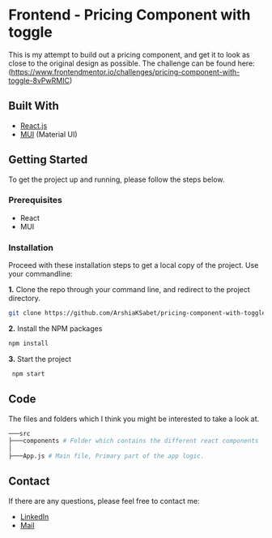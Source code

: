 # Frontend - Pricing Component with toggle

This is my attempt to build out a pricing component, and get it to look as close to the original design as possible. The challenge can be found here: (https://www.frontendmentor.io/challenges/pricing-component-with-toggle-8vPwRMIC)

## Built With

- [React.js](https://reactjs.org/)
- [MUI](https://mui.com/) (Material UI)

## Getting Started

To get the project up and running, please follow the steps below.

### Prerequisites

- React
- MUI

### Installation

Proceed with these installation steps to get a local copy of the project. Use your commandline:

**1.** Clone the repo through your command line, and redirect to the project directory.

```sh
git clone https://github.com/ArshiaKSabet/pricing-component-with-toggle
```

**2.** Install the NPM packages

```sh
npm install
```

**3.** Start the project

```sh
 npm start
```

## Code

The files and folders which I think you might be interested to take a look at.

```sh
───src
├───components # Folder which contains the different react components
│
├───App.js # Main file, Primary part of the app logic.

```

## Contact

If there are any questions, please feel free to contact me:

- [LinkedIn](https://www.linkedin.com/in/arshia-kolachaei-sabet-507776227/)
- [Mail](mailto:arshia.sabet@konsultinfo.com?subject=[GitHub]%20Pricing%20Component)
